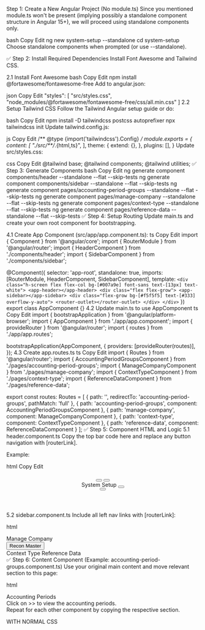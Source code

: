 Step 1: Create a New Angular Project (No module.ts)
Since you mentioned module.ts won't be present (implying possibly a standalone component structure in Angular 15+), we will proceed using standalone components only.

bash
Copy
Edit
ng new system-setup --standalone
cd system-setup
Choose standalone components when prompted (or use --standalone).

✅ Step 2: Install Required Dependencies
Install Font Awesome and Tailwind CSS.

2.1 Install Font Awesome
bash
Copy
Edit
npm install @fortawesome/fontawesome-free
Add to angular.json:

json
Copy
Edit
"styles": [
  "src/styles.css",
  "node_modules/@fortawesome/fontawesome-free/css/all.min.css"
]
2.2 Setup Tailwind CSS
Follow the Tailwind Angular setup guide or do:

bash
Copy
Edit
npm install -D tailwindcss postcss autoprefixer
npx tailwindcss init
Update tailwind.config.js:

js
Copy
Edit
/** @type {import('tailwindcss').Config} */
module.exports = {
  content: [
    "./src/**/*.{html,ts}",
  ],
  theme: {
    extend: {},
  },
  plugins: [],
}
Update src/styles.css:

css
Copy
Edit
@tailwind base;
@tailwind components;
@tailwind utilities;
✅ Step 3: Generate Components
bash
Copy
Edit
ng generate component components/header --standalone --flat --skip-tests
ng generate component components/sidebar --standalone --flat --skip-tests
ng generate component pages/accounting-period-groups --standalone --flat --skip-tests
ng generate component pages/manage-company --standalone --flat --skip-tests
ng generate component pages/context-type --standalone --flat --skip-tests
ng generate component pages/reference-data --standalone --flat --skip-tests
✅ Step 4: Setup Routing
Update main.ts and create your own root component for bootstrapping.

4.1 Create App Component (src/app/app.component.ts):
ts
Copy
Edit
import { Component } from '@angular/core';
import { RouterModule } from '@angular/router';
import { HeaderComponent } from './components/header';
import { SidebarComponent } from './components/sidebar';

@Component({
  selector: 'app-root',
  standalone: true,
  imports: [RouterModule, HeaderComponent, SidebarComponent],
  template: `
    <div class="h-screen flex flex-col bg-[#007a9e] font-sans text-[13px] text-white">
      <app-header></app-header>
      <div class="flex flex-grow">
        <app-sidebar></app-sidebar>
        <div class="flex-grow bg-[#f5f5f5] text-[#333] overflow-y-auto">
          <router-outlet></router-outlet>
        </div>
      </div>
    `
})
export class AppComponent {}
4.2 Update main.ts to use AppComponent
ts
Copy
Edit
import { bootstrapApplication } from '@angular/platform-browser';
import { AppComponent } from './app/app.component';
import { provideRouter } from '@angular/router';
import { routes } from './app/app.routes';

bootstrapApplication(AppComponent, {
  providers: [provideRouter(routes)],
});
4.3 Create app.routes.ts
ts
Copy
Edit
import { Routes } from '@angular/router';
import { AccountingPeriodGroupsComponent } from './pages/accounting-period-groups';
import { ManageCompanyComponent } from './pages/manage-company';
import { ContextTypeComponent } from './pages/context-type';
import { ReferenceDataComponent } from './pages/reference-data';

export const routes: Routes = [
  { path: '', redirectTo: 'accounting-period-groups', pathMatch: 'full' },
  { path: 'accounting-period-groups', component: AccountingPeriodGroupsComponent },
  { path: 'manage-company', component: ManageCompanyComponent },
  { path: 'context-type', component: ContextTypeComponent },
  { path: 'reference-data', component: ReferenceDataComponent }
];
✅ Step 5: Component HTML and Logic
5.1 header.component.ts
Copy the top bar code here and replace any button navigation with [routerLink].

Example:

html
Copy
Edit
<header class="flex items-center h-12 px-3 bg-[#007a9e] border-b border-[#005f7a]">
  <button class="mr-3 text-white text-lg">
    <i class="fas fa-bars"></i>
  </button>
  <button [routerLink]="['/']" class="mr-3 text-white text-lg">
    <i class="fas fa-home"></i>
  </button>
  <div class="flex items-center bg-[#008db8] rounded-sm px-3 py-1 text-[13px] font-semibold select-text">
    <span>System Setup</span>
    <button class="ml-2 text-white hover:text-[#007a9e]">
      <i class="fas fa-times"></i>
    </button>
  </div>
  <div class="flex-grow"></div>
  <button class="text-white text-lg">
    <i class="fas fa-search"></i>
  </button>
</header>
5.2 sidebar.component.ts
Include all left nav links with [routerLink]:

html

<nav class="flex flex-col w-56 bg-gradient-to-b from-[#005f7a] to-[#004d63] border-r border-[#004d63] text-[13px] overflow-y-auto scrollbar-thin">
  <a routerLink="/manage-company" class="flex items-center gap-2 px-4 py-3 hover:bg-[#007a9e] border-b border-[#004d63]">
    <i class="fas fa-university text-white"></i>
    <span>Manage Company</span>
  </a>

  <div class="border-b border-[#004d63]">
    <button class="flex items-center gap-2 w-full px-4 py-3 hover:bg-[#007a9e]">
      <i class="fas fa-file-alt text-white"></i>
      <span>Recon Master</span>
    </button>
  </div>

  <a routerLink="/context-type" class="flex items-center gap-2 px-4 py-3 hover:bg-[#007a9e] border-b border-[#004d63]">
    <i class="fas fa-cog text-white"></i>
    <span>Context Type</span>
  </a>

  <a routerLink="/reference-data" class="flex items-center gap-2 px-4 py-3 hover:bg-[#007a9e] border-b border-[#004d63]">
    <i class="fas fa-database text-white"></i>
    <span>Reference Data</span>
  </a>
</nav>
✅ Step 6: Content Component (Example: accounting-period-groups.component.ts)
Use your original main content and move relevant section to this page:

html

<!-- Accounting Period Group Page -->
<div class="p-4 text-[11px] text-[#666]">
  <div class="mb-2 font-semibold text-[12px] text-[#666]">Accounting Periods</div>
  <div class="pt-20 text-center text-[11px] text-[#999] select-text">
    Click on &gt;&gt; to view the accounting periods.
  </div>
</div>
Repeat for each other component by copying the respective section.


WITH NORMAL CSS